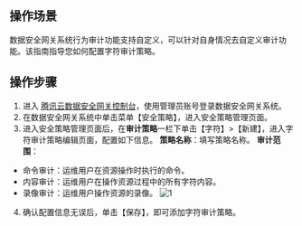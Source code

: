 ## 操作场景
数据安全网关系统行为审计功能支持自定义，可以针对自身情况去自定义审计功能。该指南指导您如何配置字符审计策略。


## 操作步骤

1. 进入 [腾讯云数据安全网关控制台](https://console.cloud.tencent.com/dasb)，使用管理员账号登录数据安全网关系统。
2. 在数据安全网关系统中单击菜单【安全策略】，进入安全策略管理页面。
3. 进入安全策略管理页面后，在**审计策略**一栏下单击【字符】>【新建】，进入字符审计策略编辑页面，配置如下信息。
**策略名称**：填写策略名称。
**审计范围**：
  - 命令审计：运维用户在资源操作时执行的命令。
  - 内容审计：运维用户在操作资源过程中的所有字符内容。
  - 录像审计：运维用户操作资源的录像。
![1](https://main.qcloudimg.com/raw/be2516dcce28a25c12fb2016dfa7c075.png)
4. 确认配置信息无误后，单击【保存】，即可添加字符审计策略。
